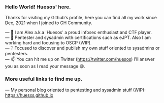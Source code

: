 ### Hello World! Huesos' here.

Thanks for visiting my Github's profile, here you can find all my work since Dec, 2021 when I joined to GH Community. 

— :man: I am Alex a.k.a 'Huesos' a proud infosec enthusiast and CTF player.\
— :notebook: Pentester and sysadmin with certifications such as eJPT. Also I am working hard and focusing to OSCP (WIP).\
— :grey_question: Focused to discover and publish my own stuff oriented to sysadmins or pentesters.\
— :mailbox: You can hit me up on Twitter (https://twitter.com/huesos) I'll answer you as soon as I read your message :smile:.

### More useful links to find me up.

— My personal blog oriented to pentesting and sysadmin stuff (WIP): https://huesxs.github.io

